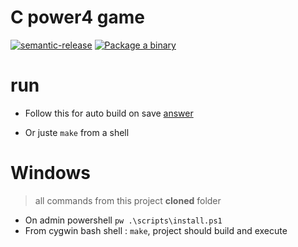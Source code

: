 # C power4 game

[![semantic-release](https://img.shields.io/badge/%20%20%F0%9F%93%A6%F0%9F%9A%80-semantic--release-e10079.svg)](https://github.com/semantic-release/semantic-release)
[![Package a binary](https://github.com/esgi-lyon/c-power4/actions/workflows/ci.yml/badge.svg)](https://github.com/esgi-lyon/c-power4/actions/workflows/ci.yml)

# run

- Follow this for auto build on save [answer](https://stackoverflow.com/a/64583641/11132253)

- Or juste `make` from a shell

# Windows

> all commands from this project **cloned** folder

- On admin powershell ```pw .\scripts\install.ps1```
- From cygwin bash shell : `make`, project should build and execute
